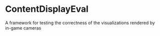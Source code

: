 # ContentDisplayEval
A framework for testing the correctness of the visualizations rendered by in-game cameras
